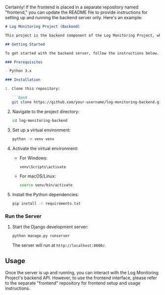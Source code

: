 Certainly! If the frontend is placed in a separate repository named "frontend," you can update the README file to provide instructions for setting up and running the backend server only. Here's an example:

```markdown
# Log Monitoring Project (Backend)

This project is the backend component of the Log Monitoring Project, which utilizes ReactJS for the frontend and Django for the backend. This repository specifically contains the backend server.

## Getting Started

To get started with the backend server, follow the instructions below.

### Prerequisites

- Python 3.x

### Installation

1. Clone this repository:

   ```bash
   git clone https://github.com/your-username/log-monitoring-backend.git
   ```

2. Navigate to the project directory:

   ```bash
   cd log-monitoring-backend
   ```

3. Set up a virtual environment:

   ```bash
   python -m venv venv
   ```

4. Activate the virtual environment:

   - For Windows:

     ```bash
     venv\Scripts\activate
     ```

   - For macOS/Linux:

     ```bash
     source venv/bin/activate
     ```

5. Install the Python dependencies:

   ```bash
   pip install -r requirements.txt
   ```

### Run the Server

1. Start the Django development server:

   ```bash
   python manage.py runserver
   ```

   The server will run at `http://localhost:8000/`.

## Usage

Once the server is up and running, you can interact with the Log Monitoring Project's backend API. However, to use the frontend interface, please refer to the separate "frontend" repository for frontend setup and usage instructions.

